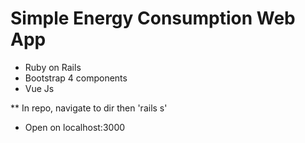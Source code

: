 # Simple Energy Consumption Web App

* Ruby on Rails
* Bootstrap 4 components
* Vue Js

** In repo, navigate to dir then 'rails s'
* Open on localhost:3000
